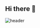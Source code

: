 ## Hi there 👋

![header](https://capsule-render.vercel.app/api?type=shark&color=50c3f0&height=300&section=header&text=Minkyu's%20GitHub&fontSize=90&fontColor=ffffff&animation=fadeIn)

<!--
**M1nKyu/M1nkyu** is a ✨ _special_ ✨ repository because its `README.md` (this file) appears on your GitHub profile.

Here are some ideas to get you started:

- 🔭 I’m currently working on ...
- 🌱 I’m currently learning ...
- 👯 I’m looking to collaborate on ...
- 🤔 I’m looking for help with ...
- 💬 Ask me about ...
- 📫 How to reach me: ...
- 😄 Pronouns: ...
- ⚡ Fun fact: ...
-->
